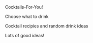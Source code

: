 Cocktails-For-You!

Choose what to drink

Cocktail recipies and random drink ideas

Lots of good ideas!

